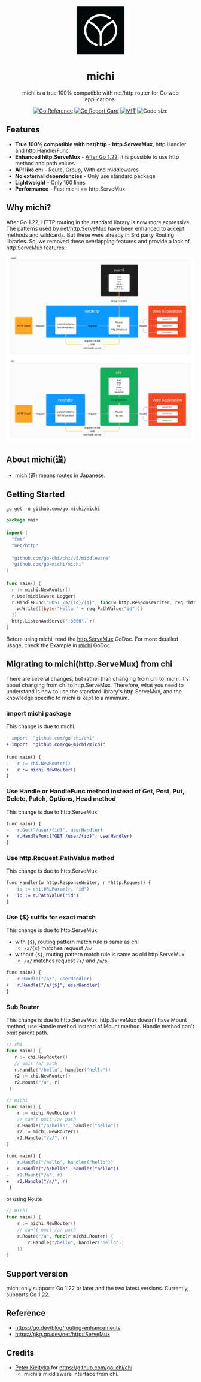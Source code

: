 <div align="center">

<img src="https://raw.githubusercontent.com/go-michi/michi/assets/michi-black.png" width=128 />

<h1>michi</h1>

<p>michi is a true 100% compatible with net/http router for Go web applications.</p>

[![Go Reference](https://pkg.go.dev/badge/github.com/go-michi/michi.svg)](https://pkg.go.dev/github.com/go-michi/michi) [![Go Report Card](https://goreportcard.com/badge/github.com/go-michi/michi)](https://goreportcard.com/report/github.com/go-michi/michi) [![MIT](https://img.shields.io/github/license/go-michi/michi)](https://img.shields.io/github/license/go-michi/michi) ![Code size](https://img.shields.io/github/languages/code-size/go-michi/michi)

</div>

## Features

- **True 100% compatible with net/http** - **http.ServerMux**, http.Handler and http.HandlerFunc
- **Enhanced http.ServeMux** - [After Go 1.22](https://go.dev/blog/routing-enhancements), it is possible to use http method and path values
- **API like chi** - Route, Group, With and  middlewares
- **No external dependencies** - Only use standard package
- **Lightweight** - Only 160 lines
- **Performance** - Fast michi == http.ServeMux

## Why michi?

After Go 1.22, HTTP routing in the standard library is now more expressive. The patterns used by net/http.ServeMux have been enhanced to accept methods and wildcards.
But these were already in 3rd party Routing libraries. So, we removed these overlapping features and provide a lack of http.ServeMux features.

<img src="https://raw.githubusercontent.com/go-michi/michi/assets/michi-architecture.png" />
<img src="https://raw.githubusercontent.com/go-michi/michi/assets/chi-architecture.png" />

## About michi(道)
- michi(道) means routes in Japanese.

## Getting Started

```
go get -u github.com/go-michi/michi
```

```go
package main

import (
  "fmt"
  "net/http"

  "github.com/go-chi/chi/v5/middleware"
  "github.com/go-michi/michi"
)

func main() {
  r := michi.NewRouter()
  r.Use(middleware.Logger)
  r.HandleFunc("POST /a/{id}/{$}", func(w http.ResponseWriter, req *http.Request) {
    w.Write([]byte("Hello " + req.PathValue("id")))
  })
  http.ListenAndServe(":3000", r)
}
```

Before using michi, read the [http.ServeMux](https://pkg.go.dev/net/http#ServeMux) GoDoc.
For more detailed usage, check the Example in [michi](https://pkg.go.dev/github.com/go-michi/michi) GoDoc.

## Migrating to michi(http.ServeMux) from chi

There are several changes, but rather than changing from chi to michi, it's about changing from chi to http.ServeMux.
Therefore, what you need to understand is how to use the standard library's http.ServeMux, and the knowledge specific to michi is kept to a minimum.

### import michi package

This change is due to michi.

```diff
- import  "github.com/go-chi/chi"
+ import  "github.com/go-michi/michi"

func main() {
-   r := chi.NewRouter()
+   r := michi.NewRouter()
}
```

### Use Handle or HandleFunc method instead of Get, Post, Put, Delete, Patch, Options, Head method

This change is due to http.ServeMux.

```diff
func main() {
-   r.Get("/user/{id}", userHandler)
+   r.HandleFunc("GET /user/{id}", userHandler)
}
```

### Use http.Request.PathValue method

This change is due to http.ServeMux.

```diff
func Handler(w http.ResponseWriter, r *http.Request) {
-   id := chi.URLParam(r, "id")
+   id := r.PathValue("id")
}
```

### Use {$} suffix for exact match

This change is due to http.ServeMux.

- with `{$}`, routing pattern match rule is same as chi
  - `/a/{$}` matches request `/a/`
- without `{$}`, routing pattern match rule is same as old http.ServeMux
  - `/a/` matches request `/a/` and `/a/b`

```diff
func main() {
-   r.Handle("/a/", userHandler)
+   r.Handle("/a/{$}", userHandler)
}
```


### Sub Router

This change is due to http.ServeMux.
http.ServeMux doesn't have Mount method, use Handle method instead of Mount method.
Handle method can't omit parent path.

```go
// chi
func main() {
   r := chi.NewRouter()
   // omit /a/ path
   r.Handle("/hello", handler("hello"))
   r2 := chi.NewRouter()
   r2.Mount("/a", r)
 }
```

```go
// michi
func main() {
    r := michi.NewRouter()
    // can't omit /a/ path
    r.Handle("/a/hello", handler("hello"))
    r2 := michi.NewRouter()
    r2.Handle("/a/", r)
}
```

```diff
func main() {
-   r.Handle("/hello", handler("hello"))
+   r.Handle("/a/hello", handler("hello"))
-   r2.Mount("/a", r)
+   r2.Handle("/a/", r)
 }
```

or using Route

```go
// michi
func main() {
    r := michi.NewRouter()
    // can't omit /a/ path
    r.Route("/a", func(r michi.Router) {
        r.Handle("/hello", handler("hello"))
    })
}
```

## Support version
michi only supports Go 1.22 or later and the two latest versions.
Currently, supports Go 1.22.

## Reference
- https://go.dev/blog/routing-enhancements
- https://pkg.go.dev/net/http#ServeMux

## Credits
- [Peter Kieltyka](https://github.com/pkieltyka) for https://github.com/go-chi/chi
  - michi's middleware interface from chi.
